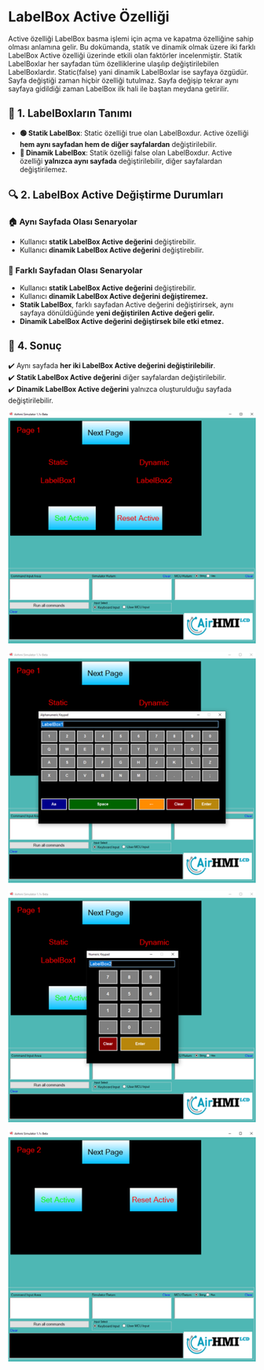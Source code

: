 # LabelBox Active Özelliği

Active özelliği LabelBox basma işlemi için açma ve kapatma özelliğine sahip olması anlamına gelir.
Bu dokümanda, statik ve dinamik olmak üzere iki farklı LabelBox Active özelliği üzerinde etkili olan faktörler incelenmiştir.
Statik LabelBoxlar her sayfadan tüm özelliklerine ulaşılıp değiştirilebilen LabelBoxlardır. Static(false) yani dinamik LabelBoxlar ise sayfaya özgüdür.
Sayfa değiştiği zaman hiçbir özelliği tutulmaz. Sayfa değişip tekrar aynı sayfaya gidildiği zaman LabelBox ilk hali ile baştan meydana getirilir. 

## 📌 1. LabelBoxların Tanımı
- **🟢 Statik LabelBox**: Static özelliği true olan LabelBoxdur. Active özelliği **hem aynı sayfadan hem de diğer sayfalardan** değiştirilebilir.
- **🔵 Dinamik LabelBox**: Statik özelliği false olan LabelBoxdur. Active  özelliği **yalnızca aynı sayfada** değiştirilebilir, diğer sayfalardan değiştirilemez.

## 🔍 2. LabelBox Active Değiştirme Durumları
### 🏠 Aynı Sayfada Olası Senaryolar
- Kullanıcı **statik LabelBox Active değerini** değiştirebilir.
- Kullanıcı **dinamik LabelBox Active değerini** değiştirebilir.


### 🔄 Farklı Sayfadan Olası Senaryolar
- Kullanıcı **statik LabelBox Active değerini** değiştirebilir.
- Kullanıcı **dinamik LabelBox Active değerini değiştiremez.**
- **Statik LabelBox**, farklı sayfadan Active değerini değiştirirsek, aynı sayfaya dönüldüğünde **yeni değiştirilen Active değeri gelir.**
- **Dinamik LabelBox Active değerini değiştirsek bile etki etmez.**

## 🎯 4. Sonuç
✔️ Aynı sayfada **her iki LabelBox Active değerini değiştirilebilir**.  
✔️ **Statik LabelBox Active değerini** diğer sayfalardan değiştirilebilir.  
✔️ **Dinamik LabelBox Active değerini** yalnızca oluşturulduğu sayfada değiştirilebilir.  

![Açıklama Metni](1.png)

![Açıklama Metni](2.png)

![Açıklama Metni](3.png)

![Açıklama Metni](4.png)
